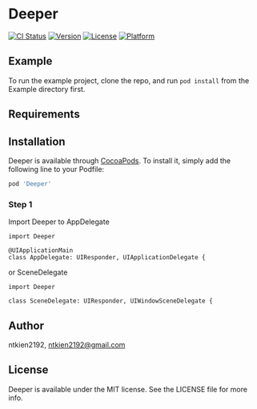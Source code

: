 # Deeper

[![CI Status](https://img.shields.io/travis/ntkien2192/Deeper.svg?style=flat)](https://travis-ci.org/ntkien2192/Deeper)
[![Version](https://img.shields.io/cocoapods/v/Deeper.svg?style=flat)](https://cocoapods.org/pods/Deeper)
[![License](https://img.shields.io/cocoapods/l/Deeper.svg?style=flat)](https://cocoapods.org/pods/Deeper)
[![Platform](https://img.shields.io/cocoapods/p/Deeper.svg?style=flat)](https://cocoapods.org/pods/Deeper)

## Example

To run the example project, clone the repo, and run `pod install` from the Example directory first.

## Requirements

## Installation

Deeper is available through [CocoaPods](https://cocoapods.org). To install
it, simply add the following line to your Podfile:

```ruby
pod 'Deeper'
```
### Step 1

Import Deeper to  AppDelegate
```import UIKit
import Deeper

@UIApplicationMain
class AppDelegate: UIResponder, UIApplicationDelegate {
```

 or SceneDelegate
```import UIKit
import Deeper

class SceneDelegate: UIResponder, UIWindowSceneDelegate {
```

## Author

ntkien2192, ntkien2192@gmail.com

## License

Deeper is available under the MIT license. See the LICENSE file for more info.
